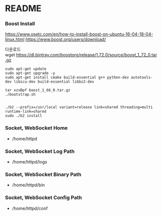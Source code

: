 # README #

### Boost Install ###

https://www.osetc.com/en/how-to-install-boost-on-ubuntu-16-04-18-04-linux.html
https://www.boost.org/users/download/

다운로드
wget https://dl.bintray.com/boostorg/release/1.72.0/source/boost_1_72_0.tar.gz

```
sudo apt-get update
sudo apt-get upgrade -y
sudo apt-get install cmake build-essential g++ python-dev autotools-dev libicu-dev build-essential libbz2-dev

tar xzvBpf boost_1_66_0.tar.gz
./bootstrap.sh


./b2 --prefix=/usr/local variant=release link=shared threading=multi runtime-link=shared
sudo ./b2 install
```


### Socket, WebSocket Home ###

* /home/httpd

### Socket, WebSocket Log Path ###

* /home/httpd/logs

### Socket, WebSocket Binary Path ###

* /home/httpd/bin

### Socket, WebSocket Config Path ###

* /home/httpd/conf
